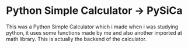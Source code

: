 # Python Simple Calculator -> PySiCa

  This was a Python Simple Calculator which i made when i was studying python, it uses some functions made by me and also another imported at math library.
This is actually the backend of the calculator.

